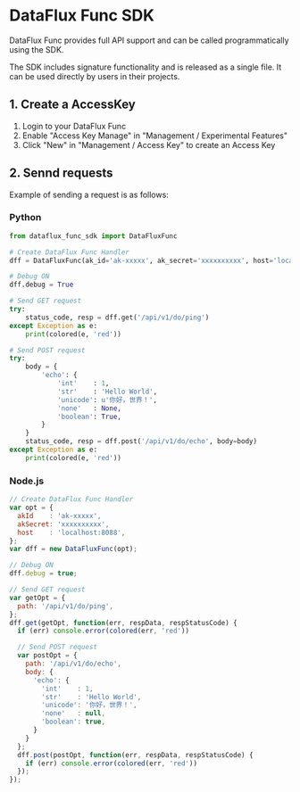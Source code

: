 # DataFlux Func SDK

DataFlux Func provides full API support and can be called programmatically using the SDK.

The SDK includes signature functionality and is released as a single file. It can be used directly by users in their projects.

## 1. Create a AccessKey

1. Login to your DataFlux Func
2. Enable "Access Key Manage" in "Management / Experimental Features"
3. Click "New" in "Management / Access Key" to create an Access Key

## 2. Sennd requests

Example of sending a request is as follows:

### Python

```python
from dataflux_func_sdk import DataFluxFunc

# Create DataFlux Func Handler
dff = DataFluxFunc(ak_id='ak-xxxxx', ak_secret='xxxxxxxxxx', host='localhost:8088')

# Debug ON
dff.debug = True

# Send GET request
try:
    status_code, resp = dff.get('/api/v1/do/ping')
except Exception as e:
    print(colored(e, 'red'))

# Send POST request
try:
    body = {
        'echo': {
            'int'    : 1,
            'str'    : 'Hello World',
            'unicode': u'你好，世界！',
            'none'   : None,
            'boolean': True,
        }
    }
    status_code, resp = dff.post('/api/v1/do/echo', body=body)
except Exception as e:
    print(colored(e, 'red'))
```


### Node.js

```javascript
// Create DataFlux Func Handler
var opt = {
  akId    : 'ak-xxxxx',
  akSecret: 'xxxxxxxxxx',
  host    : 'localhost:8088',
};
var dff = new DataFluxFunc(opt);

// Debug ON
dff.debug = true;

// Send GET request
var getOpt = {
  path: '/api/v1/do/ping',
};
dff.get(getOpt, function(err, respData, respStatusCode) {
  if (err) console.error(colored(err, 'red'))

  // Send POST request
  var postOpt = {
    path: '/api/v1/do/echo',
    body: {
      'echo': {
        'int'    : 1,
        'str'    : 'Hello World',
        'unicode': '你好，世界！',
        'none'   : null,
        'boolean': true,
      }
    }
  };
  dff.post(postOpt, function(err, respData, respStatusCode) {
    if (err) console.error(colored(err, 'red'))
  });
});
```
